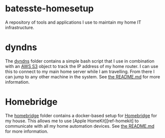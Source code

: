 # batesste-homesetup

A repository of tools and applications I use to maintain my home IT
infrastructure.

# dyndns

The [dyndns](./dyndns) folder contains a simple bash script that I use
in combination with an [AWS S3][ref-aws-s3] object to track the IP
address of my home router. I can use this to connect to my main home
server while I am travelling. From there I can jump to any other
machine in the system. See [the README.md](./dyndns/README.md) for
more information.

# Homebridge

The [homebridge](./homebridge) folder contains a docker-based setup
for [Homebridge][ref-homebridge] for my house. This allows me to use
[Apple HomeKit][ref-homekit] to communicate with all my home
automation devices. See [the README.md](./homebridge/README.md) for
more information.

[ref-aws-s3]: https://aws.amazon.com/s3/
[ref-homebridge]: https://homebridge.io/
